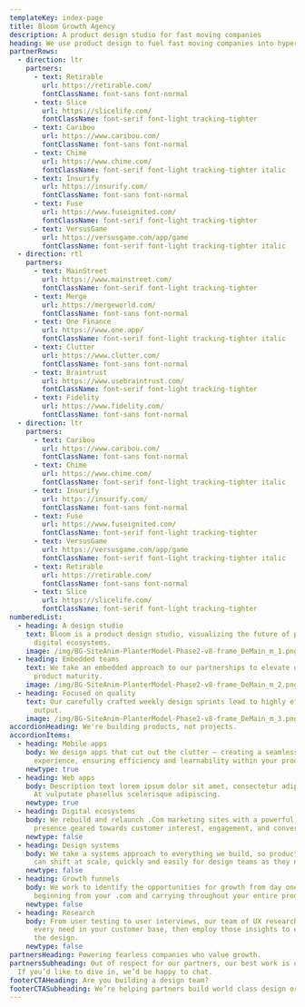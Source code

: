 ```yaml
---
templateKey: index-page
title: Bloom Growth Agency
description: A product design studio for fast moving companies
heading: We use product design to fuel fast moving companies into hypergrowth.
partnerRows:
  - direction: ltr
    partners:
      - text: Retirable
        url: https://retirable.com/
        fontClassName: font-sans font-normal
      - text: Slice
        url: https://slicelife.com/
        fontClassName: font-serif font-light tracking-tighter
      - text: Caribou
        url: https://www.caribou.com/
        fontClassName: font-sans font-normal
      - text: Chime
        url: https://www.chime.com/
        fontClassName: font-serif font-light tracking-tighter italic
      - text: Insurify
        url: https://insurify.com/
        fontClassName: font-sans font-normal
      - text: Fuse
        url: https://www.fuseignited.com/
        fontClassName: font-serif font-light tracking-tighter
      - text: VersusGame
        url: https://versusgame.com/app/game
        fontClassName: font-serif font-light tracking-tighter italic
  - direction: rtl
    partners:
      - text: MainStreet
        url: https://www.mainstreet.com/
        fontClassName: font-serif font-light tracking-tighter
      - text: Merge
        url: https://mergeworld.com/
        fontClassName: font-sans font-normal
      - text: One Finance
        url: https://www.one.app/
        fontClassName: font-serif font-light tracking-tighter italic
      - text: Clutter
        url: https://www.clutter.com/
        fontClassName: font-sans font-normal
      - text: Braintrust
        url: https://www.usebraintrust.com/
        fontClassName: font-serif font-light tracking-tighter
      - text: Fidelity
        url: https://www.fidelity.com/
        fontClassName: font-sans font-normal
  - direction: ltr
    partners:
      - text: Caribou
        url: https://www.caribou.com/
        fontClassName: font-sans font-normal
      - text: Chime
        url: https://www.chime.com/
        fontClassName: font-serif font-light tracking-tighter italic
      - text: Insurify
        url: https://insurify.com/
        fontClassName: font-sans font-normal
      - text: Fuse
        url: https://www.fuseignited.com/
        fontClassName: font-serif font-light tracking-tighter
      - text: VersusGame
        url: https://versusgame.com/app/game
        fontClassName: font-serif font-light tracking-tighter italic
      - text: Retirable
        url: https://retirable.com/
        fontClassName: font-sans font-normal
      - text: Slice
        url: https://slicelife.com/
        fontClassName: font-serif font-light tracking-tighter
numberedList:
  - heading: A design studio
    text: Bloom is a product design studio, visualizing the future of products and
      digital ecosystems.
    image: /img/BG-SiteAnim-PlanterModel-Phase2-v8-frame_DeMain_m_1.png
  - heading: Embedded teams
    text: We take an embedded approach to our partnerships to elevate design and
      product maturity.
    image: /img/BG-SiteAnim-PlanterModel-Phase2-v8-frame_DeMain_m_2.png
  - heading: Focused on quality
    text: Our carefully crafted weekly design sprints lead to highly effective
      output.
    image: /img/BG-SiteAnim-PlanterModel-Phase2-v8-frame_DeMain_m_3.png
accordionHeading: We're building products, not projects.
accordionItems:
  - heading: Mobile apps
    body: We design apps that cut out the clutter – creating a seamless brand
      experience, ensuring efficiency and learnability within your product.
    newtype: true
  - heading: Web apps
    body: Description text lorem ipsum dolor sit amet, consectetur adipiscing elit.
      At vulputate phasellus scelerisque adipiscing.
    newtype: true
  - heading: Digital ecosystems
    body: We rebuild and relaunch .Com marketing sites with a powerful brand
      presence geared towards customer interest, engagement, and conversion.
    newtype: false
  - heading: Design systems
    body: We take a systems approach to everything we build, so products and .coms
      can shift at scale, quickly and easily for design teams as they need it.
    newtype: false
  - heading: Growth funnels
    body: We work to identify the opportunities for growth from day one – as
      beginning from your .com and carrying throughout your entire product.
    newtype: false
  - heading: Research
    body: From user testing to user interviews, our team of UX researchers uncover
      every need in your customer base, then employ those insights to enhance
      the design.
    newtype: false
partnersHeading: Powering fearless companies who value growth.
partnersSubheading: Out of respect for our partners, our best work is under NDA.
  If you’d like to dive in, we’d be happy to chat.
footerCTAHeading: Are you building a design team?
footerCTASubheading: We’re helping partners build world class design organizations with our pipeline. Interested?
---
```

